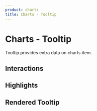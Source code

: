 ```yaml
---
product: charts
title: Charts - Tooltip
---
```


# Charts - Tooltip

<p class="description">Tooltip provides extra data on charts item.</p>

## Interactions

## Highlights

## Rendered Tooltip
